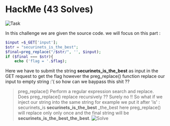 # HackMe (43 Solves)
![Task](https://user-images.githubusercontent.com/61760291/101027718-aecdc280-3578-11eb-9141-85b1cdbd1306.png)

In this challenge we are given the source code.
we will focus on this part :
```php
$input =$_GET['input'];
$str = "securinets_is_the_best";
$final=preg_replace("/$str/", '', $input);
if ($final === $str){
	echo ('flag = '.$flag);
```
Here we have to submit the string **securinets_is_the_best** as input in the GET request to get the flag however the preg_replace() function replace our input to empty string :'( so how can we baypass this shit ??

>preg_replace() Perform a regular expression search and replace.
Does preg_replace() replace recursively ?? 
Surely no !!
So what if we inject our string into the same string for example we put it after 'is' : 
securinets_is __securinets_is_the_best__ _the_best
here preg_replace() will replace only only once and the final string will be **securinets_is_the_best_the_best**.
![Solve](https://user-images.githubusercontent.com/61760291/101042599-a7f57e80-357d-11eb-8a0d-bb618d67d766.png)
